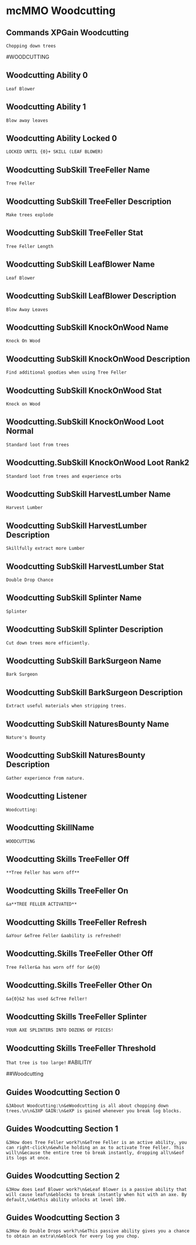# mcMMO Woodcutting

## Commands XPGain Woodcutting
`Chopping down trees`


#WOODCUTTING
## Woodcutting Ability 0
`Leaf Blower`
## Woodcutting Ability 1
`Blow away leaves`
## Woodcutting Ability Locked 0
`LOCKED UNTIL {0}+ SKILL (LEAF BLOWER)`
## Woodcutting SubSkill TreeFeller Name
`Tree Feller`
## Woodcutting SubSkill TreeFeller Description
`Make trees explode`
## Woodcutting SubSkill TreeFeller Stat
`Tree Feller Length`
## Woodcutting SubSkill LeafBlower Name
`Leaf Blower`
## Woodcutting SubSkill LeafBlower Description
`Blow Away Leaves`
## Woodcutting SubSkill KnockOnWood Name
`Knock On Wood`
## Woodcutting SubSkill KnockOnWood Description
`Find additional goodies when using Tree Feller`
## Woodcutting SubSkill KnockOnWood Stat
`Knock on Wood`
## Woodcutting.SubSkill KnockOnWood Loot Normal
`Standard loot from trees`
## Woodcutting.SubSkill KnockOnWood Loot Rank2
`Standard loot from trees and experience orbs`
## Woodcutting SubSkill HarvestLumber Name
`Harvest Lumber`
## Woodcutting SubSkill HarvestLumber Description
`Skillfully extract more Lumber`
## Woodcutting SubSkill HarvestLumber Stat
`Double Drop Chance`
## Woodcutting SubSkill Splinter Name
`Splinter`
## Woodcutting SubSkill Splinter Description
`Cut down trees more efficiently.`
## Woodcutting SubSkill BarkSurgeon Name
`Bark Surgeon`
## Woodcutting SubSkill BarkSurgeon Description
`Extract useful materials when stripping trees.`
## Woodcutting SubSkill NaturesBounty Name
`Nature's Bounty`
## Woodcutting SubSkill NaturesBounty Description
`Gather experience from nature.`
## Woodcutting Listener
`Woodcutting:`
## Woodcutting SkillName
`WOODCUTTING`
## Woodcutting Skills TreeFeller Off
`**Tree Feller has worn off**`
## Woodcutting Skills TreeFeller On
`&a**TREE FELLER ACTIVATED**`
## Woodcutting Skills TreeFeller Refresh
`&aYour &eTree Feller &aability is refreshed!`
## Woodcutting.Skills TreeFeller Other Off
`Tree Feller&a has worn off for &e{0}`
## Woodcutting.Skills TreeFeller Other On
`&a{0}&2 has used &cTree Feller!`
## Woodcutting Skills TreeFeller Splinter
`YOUR AXE SPLINTERS INTO DOZENS OF PIECES!`
## Woodcutting Skills TreeFeller Threshold
`That tree is too large!`
#ABILITIY


##Woodcutting
## Guides Woodcutting Section 0
`&3About Woodcutting:\n&eWoodcutting is all about chopping down trees.\n\n&3XP GAIN:\n&eXP is gained whenever you break log blocks.`
## Guides Woodcutting Section 1
`&3How does Tree Feller work?\n&eTree Feller is an active ability, you can right-click\n&ewhile holding an ax to activate Tree Feller. This will\n&ecause the entire tree to break instantly, dropping all\n&eof its logs at once.`
## Guides Woodcutting Section 2
`&3How does Leaf Blower work?\n&eLeaf Blower is a passive ability that will cause leaf\n&eblocks to break instantly when hit with an axe. By default,\n&ethis ability unlocks at level 100.`
## Guides Woodcutting Section 3
`&3How do Double Drops work?\n&eThis passive ability gives you a chance to obtain an extra\n&eblock for every log you chop.`